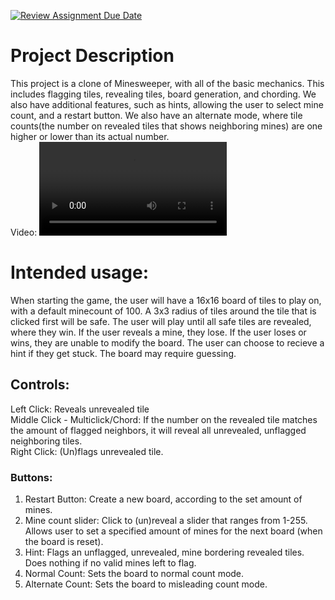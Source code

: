 [![Review Assignment Due Date](https://classroom.github.com/assets/deadline-readme-button-22041afd0340ce965d47ae6ef1cefeee28c7c493a6346c4f15d667ab976d596c.svg)](https://classroom.github.com/a/YxXKqIeT)
# Project Description

This project is a clone of Minesweeper, with all of the basic mechanics. This includes flagging tiles, revealing tiles, board generation, and chording. We also have additional features, such as hints, allowing the user to select mine count, and a restart button. We also have an alternate mode, where tile counts(the number on revealed tiles that shows neighboring mines) are one higher or lower than its actual number.  
Video:
![Video](files/Final%20Minesweeper%20Video.mp4) 


# Intended usage:

When starting the game, the user will have a 16x16 board of tiles to play on, with a default minecount of 100.
A 3x3 radius of tiles around the tile that is clicked first will be safe.
The user will play until all safe tiles are revealed, where they win.
If the user reveals a mine, they lose.
If the user loses or wins, they are unable to modify the board.
The user can choose to recieve a hint if they get stuck. The board may require guessing.

## Controls:  

Left Click: Reveals unrevealed tile  
Middle Click - Multiclick/Chord: If the number on the revealed tile matches the amount of flagged neighbors, it will reveal all unrevealed, unflagged neighboring tiles.  
Right Click: (Un)flags unrevealed tile.

### Buttons: 
1. Restart Button: Create a new board, according to the set amount of mines.
2. Mine count slider: Click to (un)reveal a slider that ranges from 1-255. Allows user to set a specified amount of mines for the next board (when the board is reset). 
3. Hint: Flags an unflagged, unrevealed, mine bordering revealed tiles. Does nothing if no valid mines left to flag. 
4. Normal Count: Sets the board to normal count mode.
5. Alternate Count: Sets the board to misleading count mode.